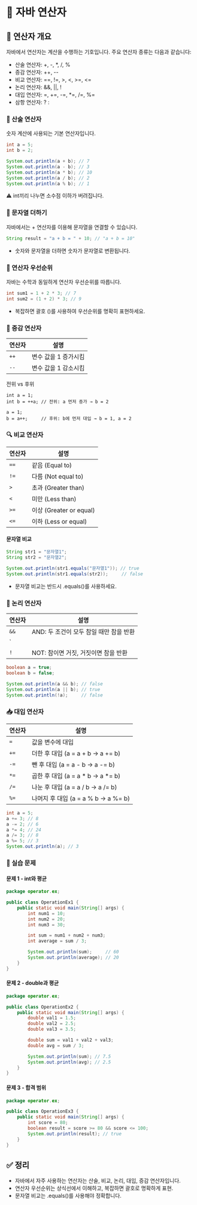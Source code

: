 # 📘 자바 연산자

## 🧠 연산자 개요
자바에서 연산자는 계산을 수행하는 기호입니다. 주요 연산자 종류는 다음과 같습니다:  
- 산술 연산자: +, -, *, /, %
- 증감 연산자: ++, --
- 비교 연산자: ==, !=, >, <, >=, <=
- 논리 연산자: &&, ||, !
- 대입 연산자: =, +=, -=, *=, /=, %=
- 삼항 연산자: ? :

### 🔢 산술 연산자
숫자 계산에 사용되는 기본 연산자입니다.
```java
int a = 5;
int b = 2;

System.out.println(a + b); // 7
System.out.println(a - b); // 3
System.out.println(a * b); // 10
System.out.println(a / b); // 2
System.out.println(a % b); // 1
```
⚠️ int끼리 나누면 소수점 이하가 버려집니다.


### 🧵 문자열 더하기
자바에서는 + 연산자를 이용해 문자열을 연결할 수 있습니다.
```java
String result = "a + b = " + 10; // "a + b = 10"
```
- 숫자와 문자열을 더하면 숫자가 문자열로 변환됩니다.


### 🧮 연산자 우선순위
자바는 수학과 동일하게 연산자 우선순위를 따릅니다.
```java
int sum1 = 1 + 2 * 3; // 7
int sum2 = (1 + 2) * 3; // 9
```
- 복잡하면 괄호 ()를 사용하여 우선순위를 명확히 표현하세요.


### 🔼 증감 연산자
| 연산자 | 설명               |
|--------|--------------------|
| `++`   | 변수 값을 1 증가시킴 |
| `--`   | 변수 값을 1 감소시킴 |

전위 vs 후위
```
int a = 1;
int b = ++a; // 전위: a 먼저 증가 → b = 2

a = 1;
b = a++;     // 후위: b에 먼저 대입 → b = 1, a = 2
```

### 🔍 비교 연산자
| 연산자 | 설명                     |
|--------|--------------------------|
| `==`   | 같음 (Equal to)          |
| `!=`   | 다름 (Not equal to)      |
| `>`    | 초과 (Greater than)      |
| `<`    | 미만 (Less than)         |
| `>=`   | 이상 (Greater or equal)  |
| `<=`   | 이하 (Less or equal)     |


#### 문자열 비교
```java
String str1 = "문자열1";
String str2 = "문자열2";

System.out.println(str1.equals("문자열1")); // true
System.out.println(str1.equals(str2));     // false
```
- 문자열 비교는 반드시 .equals()를 사용하세요.


### 🔗 논리 연산자
| 연산자 | 설명                                      |
|--------|-------------------------------------------|
| `&&`   | AND: 두 조건이 모두 참일 때만 참을 반환       |
| `||`   | OR: 하나라도 참이면 참을 반환                |
| `!`    | NOT: 참이면 거짓, 거짓이면 참을 반환          |

```java
boolean a = true;
boolean b = false;

System.out.println(a && b); // false
System.out.println(a || b); // true
System.out.println(!a);     // false
```


### 📥 대입 연산자
| 연산자 | 설명                                |
|--------|-------------------------------------|
| `=`    | 값을 변수에 대입                    |
| `+=`   | 더한 후 대입 (a = a + b → a += b)   |
| `-=`   | 뺀 후 대입 (a = a - b → a -= b)     |
| `*=`   | 곱한 후 대입 (a = a * b → a *= b)   |
| `/=`   | 나눈 후 대입 (a = a / b → a /= b)   |
| `%=`   | 나머지 후 대입 (a = a % b → a %= b) |
```java
int a = 5;
a += 3; // 8
a -= 2; // 6
a *= 4; // 24
a /= 3; // 8
a %= 5; // 3
System.out.println(a); // 3

```

### 🧪 실습 문제
#### 문제 1 - int와 평균
```java
package operator.ex;

public class OperationEx1 {
    public static void main(String[] args) {
        int num1 = 10;
        int num2 = 20;
        int num3 = 30;

        int sum = num1 + num2 + num3;
        int average = sum / 3;

        System.out.println(sum);     // 60
        System.out.println(average); // 20
    }
}
```


#### 문제 2 - double과 평균
```java
package operator.ex;

public class OperationEx2 {
    public static void main(String[] args) {
        double val1 = 1.5;
        double val2 = 2.5;
        double val3 = 3.5;

        double sum = val1 + val2 + val3;
        double avg = sum / 3;

        System.out.println(sum); // 7.5
        System.out.println(avg); // 2.5
    }
}
```


#### 문제 3 - 합격 범위
```java
package operator.ex;

public class OperationEx3 {
    public static void main(String[] args) {
        int score = 80;
        boolean result = score >= 80 && score <= 100;
        System.out.println(result); // true
    }
}
```

## ✅ 정리
- 자바에서 자주 사용하는 연산자는 산술, 비교, 논리, 대입, 증감 연산자입니다.
- 연산자 우선순위는 상식선에서 이해하고, 복잡하면 괄호로 명확하게 표현.
- 문자열 비교는 .equals()를 사용해야 정확합니다.
